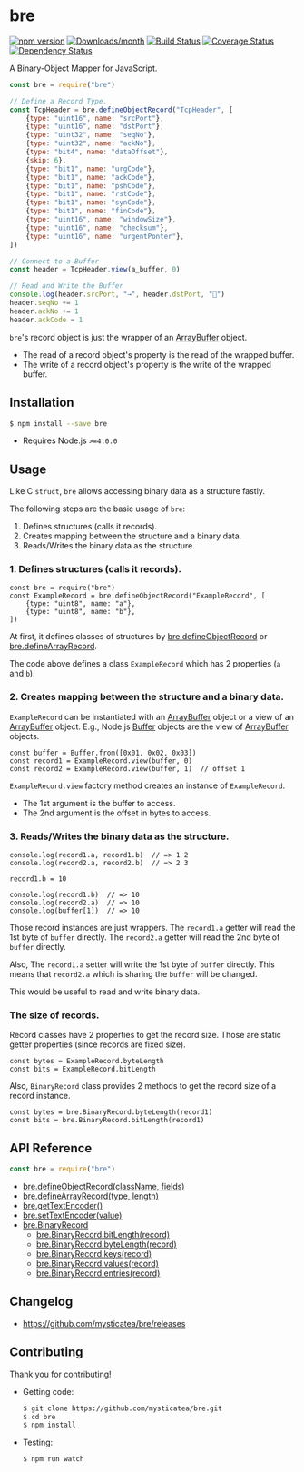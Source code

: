 # bre

[![npm version](https://img.shields.io/npm/v/bre.svg)](https://www.npmjs.com/package/bre)
[![Downloads/month](https://img.shields.io/npm/dm/bre.svg)](http://www.npmtrends.com/bre)
[![Build Status](https://travis-ci.org/mysticatea/bre.svg?branch=master)](https://travis-ci.org/mysticatea/bre)
[![Coverage Status](https://coveralls.io/repos/github/mysticatea/bre/badge.svg?branch=master)](https://coveralls.io/github/mysticatea/bre?branch=master)
[![Dependency Status](https://david-dm.org/mysticatea/bre.svg)](https://david-dm.org/mysticatea/bre)

A Binary-Object Mapper for JavaScript.

```js
const bre = require("bre")

// Define a Record Type.
const TcpHeader = bre.defineObjectRecord("TcpHeader", [
    {type: "uint16", name: "srcPort"},
    {type: "uint16", name: "dstPort"},
    {type: "uint32", name: "seqNo"},
    {type: "uint32", name: "ackNo"},
    {type: "bit4", name: "dataOffset"},
    {skip: 6},
    {type: "bit1", name: "urgCode"},
    {type: "bit1", name: "ackCode"},
    {type: "bit1", name: "pshCode"},
    {type: "bit1", name: "rstCode"},
    {type: "bit1", name: "synCode"},
    {type: "bit1", name: "finCode"},
    {type: "uint16", name: "windowSize"},
    {type: "uint16", name: "checksum"},
    {type: "uint16", name: "urgentPonter"},
])

// Connect to a Buffer
const header = TcpHeader.view(a_buffer, 0)

// Read and Write the Buffer
console.log(header.srcPort, "→", header.dstPort, "🚀")
header.seqNo += 1
header.ackNo += 1
header.ackCode = 1
```

`bre`'s record object is just the wrapper of an [ArrayBuffer] object.

- The read of a record object's property is the read of the wrapped buffer.
- The write of a record object's property is the write of the wrapped buffer.

[ArrayBuffer]: https://developer.mozilla.org/en/docs/Web/JavaScript/Reference/Global_Objects/ArrayBuffer

## Installation

```bash
$ npm install --save bre
```

- Requires Node.js `>=4.0.0`

## Usage

Like C `struct`, `bre` allows accessing binary data as a structure fastly.

The following steps are the basic usage of `bre`:

1. Defines structures (calls it records).
2. Creates mapping between the structure and a binary data.
3. Reads/Writes the binary data as the structure.

### 1. Defines structures (calls it records).

    const bre = require("bre")
    const ExampleRecord = bre.defineObjectRecord("ExampleRecord", [
        {type: "uint8", name: "a"},
        {type: "uint8", name: "b"},
    ])

At first, it defines classes of structures by
[bre.defineObjectRecord](https://mysticatea.github.io/bre/module-bre.html#.defineObjectRecord) or
[bre.defineArrayRecord](https://mysticatea.github.io/bre/module-bre.html#.defineArrayRecord).

The code above defines a class `ExampleRecord` which has 2 properties (`a`
and `b`).

### 2. Creates mapping between the structure and a binary data.

`ExampleRecord` can be instantiated with an [ArrayBuffer] object or a view of
an [ArrayBuffer] object. E.g., Node.js [Buffer] objects are the view of
[ArrayBuffer] objects.

    const buffer = Buffer.from([0x01, 0x02, 0x03])
    const record1 = ExampleRecord.view(buffer, 0)
    const record2 = ExampleRecord.view(buffer, 1)  // offset 1

`ExampleRecord.view` factory method creates an instance of `ExampleRecord`.

- The 1st argument is the buffer to access.
- The 2nd argument is the offset in bytes to access.

### 3. Reads/Writes the binary data as the structure.

    console.log(record1.a, record1.b)  // => 1 2
    console.log(record2.a, record2.b)  // => 2 3

    record1.b = 10

    console.log(record1.b)  // => 10
    console.log(record2.a)  // => 10
    console.log(buffer[1])  // => 10

Those record instances are just wrappers. The `record1.a` getter will read
the 1st byte of `buffer` directly. The `record2.a` getter will read the 2nd
byte of `buffer` directly.

Also, The `record1.a` setter will write the 1st byte of `buffer` directly.
This means that `record2.a` which is sharing the `buffer` will be changed.

This would be useful to read and write binary data.

### The size of records.

Record classes have 2 properties to get the record size.
Those are static getter properties (since records are fixed size).

    const bytes = ExampleRecord.byteLength
    const bits = ExampleRecord.bitLength

Also, `BinaryRecord` class provides 2 methods to get the record size of a
record instance.

    const bytes = bre.BinaryRecord.byteLength(record1)
    const bits = bre.BinaryRecord.bitLength(record1)

[ArrayBuffer]: https://developer.mozilla.org/en/docs/Web/JavaScript/Reference/Global_Objects/ArrayBuffer
[Buffer]: https://nodejs.org/buffer.html#buffer_buffer


## API Reference

```js
const bre = require("bre")
```

- [bre.defineObjectRecord(className, fields)](https://mysticatea.github.io/bre/module-bre.html#.defineObjectRecord)
- [bre.defineArrayRecord(type, length)](https://mysticatea.github.io/bre/module-bre.html#.defineArrayRecord)
- [bre.getTextEncoder()](https://mysticatea.github.io/bre/module-bre.html#.getTextEncoder)
- [bre.setTextEncoder(value)](https://mysticatea.github.io/bre/module-bre.html#.setTextEncoder)
- [bre.BinaryRecord](https://mysticatea.github.io/bre/module-bre.BinaryRecord.html#)
    - [bre.BinaryRecord.bitLength(record)](https://mysticatea.github.io/bre/module-bre.BinaryRecord.html#.bitLength)
    - [bre.BinaryRecord.byteLength(record)](https://mysticatea.github.io/bre/module-bre.BinaryRecord.html#.byteLength)
    - [bre.BinaryRecord.keys(record)](https://mysticatea.github.io/bre/module-bre.BinaryRecord.html#.keys)
    - [bre.BinaryRecord.values(record)](https://mysticatea.github.io/bre/module-bre.BinaryRecord.html#.values)
    - [bre.BinaryRecord.entries(record)](https://mysticatea.github.io/bre/module-bre.BinaryRecord.html#.entries)

## Changelog

- https://github.com/mysticatea/bre/releases

## Contributing

Thank you for contributing!

- Getting code:

  ```bash
  $ git clone https://github.com/mysticatea/bre.git
  $ cd bre
  $ npm install
  ```

- Testing:

  ```bash
  $ npm run watch
  ```
